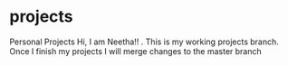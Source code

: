 # projects
Personal Projects
Hi, I am Neetha!! . This is my working projects branch. Once I finish my projects I will merge changes to the master branch
